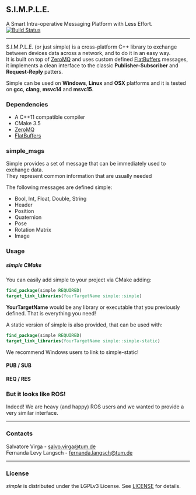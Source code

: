 ## S.I.M.P.L.E.
A Smart Intra-operative Messaging Platform with Less Effort.         
[![Build Status](https://gitlab.lrz.de/CAMP_IFL/simple/badges/master/build.svg)](https://gitlab.lrz.de/CAMP_IFL/simple/commits/master)
___

S.I.M.P.L.E. (or just simple) is a cross-platform C++ library to exchange between devices data across a network, and to do it in an easy way.          
It is built on top of [ZeroMQ](https://github.com/zeromq/libzmq) and uses custom defined [FlatBuffers](https://github.com/google/flatbuffers) messages, it implements a clean interface to the classic **Publisher-Subscriber** and **Request-Reply** patters.         

Simple can be used on **Windows**, **Linux** and **OSX** platforms and it is tested on **gcc**, **clang**, **msvc14** and **msvc15**.

### Dependencies

- A C++11 compatible compiler
- CMake 3.5
- [ZeroMQ](https://github.com/zeromq/libzmq)
- [FlatBuffers](https://github.com/google/flatbuffers)


### simple_msgs
Simple provides a set of message that can be immediately used to exchange data.        
They represent common information that are usually needed

The following messages are defined simple:
- Bool, Int, Float, Double, String
- Header
- Position
- Quaternion
- Pose
- Rotation Matrix
- Image

### Usage

##### simple CMake

You can easily add simple to your project via CMake adding:    

```cmake
find_package(simple REQUIRED)      
target_link_libraries(YourTargetName simple::simple)
```

**YourTargetName** would be any library or executable that you previously defined. That is everything you need!

A static version of simple is also provided, that can be used with:

```cmake
find_package(simple REQUIRED)         
target_link_libraries(YourTargetName simple::simple-static)      
```

We recommend Windows users to link to simple-static! 

#### PUB / SUB

#### REQ / RES

### But it looks like ROS!

Indeed! We are heavy (and happy) ROS users and we wanted to provide a very similar interface.     
___

### Contacts
Salvatore Virga - salvo.virga@tum.de          
Fernanda Levy Langsch - fernanda.langsch@tum.de         
___
### License

*simple* is distributed under the LGPLv3 License. See [LICENSE](LICENSE) for details.